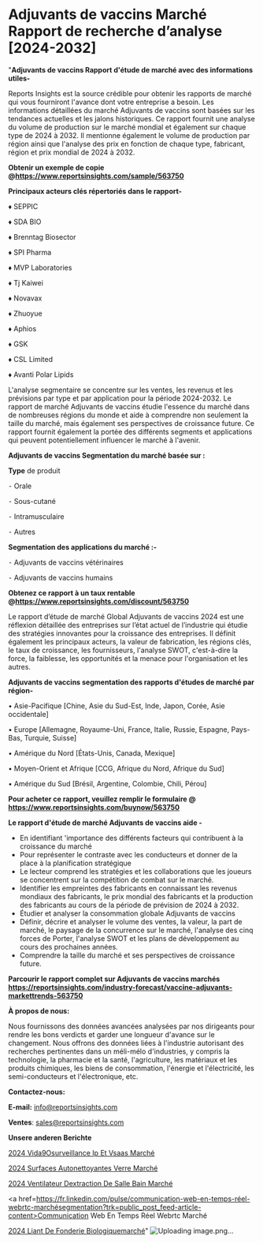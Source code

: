 # Adjuvants de vaccins Marché Rapport de recherche d’analyse [2024-2032]

"<strong>Adjuvants de vaccins Rapport d'étude de marché avec des informations utiles-</strong>

Reports Insights est la source crédible pour obtenir les rapports de marché qui vous fourniront l'avance dont votre entreprise a besoin. Les informations détaillées du marché Adjuvants de vaccins sont basées sur les tendances actuelles et les jalons historiques. Ce rapport fournit une analyse du volume de production sur le marché mondial et également sur chaque type de 2024 à 2032. Il mentionne également le volume de production par région ainsi que l'analyse des prix en fonction de chaque type, fabricant, région et prix mondial de 2024 à 2032.

<strong><b>Obtenir un exemple de copie @</b></strong><a href=https://www.reportsinsights.com/sample/563750><strong><b>https://www.reportsinsights.com/sample/563750</b></strong></a>

<b>Principaux acteurs clés répertoriés dans le rapport-</b>

<b> </b>♦ SEPPIC

♦ SDA BIO

♦ Brenntag Biosector

♦ SPI Pharma

♦ MVP Laboratories

♦ Tj Kaiwei

♦ Novavax

♦ Zhuoyue

♦ Aphios

♦ GSK

♦ CSL Limited

♦ Avanti Polar Lipids

L'analyse segmentaire se concentre sur les ventes, les revenus et les prévisions par type et par application pour la période 2024-2032. Le rapport de marché Adjuvants de vaccins étudie l'essence du marché dans de nombreuses régions du monde et aide à comprendre non seulement la taille du marché, mais également ses perspectives de croissance future. Ce rapport fournit également la portée des différents segments et applications qui peuvent potentiellement influencer le marché à l'avenir.

<strong>Adjuvants de vaccins Segmentation du marché basée sur :</strong>

<strong>Type</strong> de produit

⁃ Orale

⁃ Sous-cutané

⁃ Intramusculaire

⁃ Autres

<strong>Segmentation des applications du marché :-</strong>

⁃ Adjuvants de vaccins vétérinaires

⁃ Adjuvants de vaccins humains

<strong><b>Obtenez ce rapport à un taux rentable @</b></strong><a href=https://www.reportsinsights.com/discount/563750><strong><b>https://www.reportsinsights.com/discount/563750</b></strong></a>

Le rapport d’étude de marché Global Adjuvants de vaccins 2024 est une réflexion détaillée des entreprises sur l’état actuel de l’industrie qui étudie des stratégies innovantes pour la croissance des entreprises. Il définit également les principaux acteurs, la valeur de fabrication, les régions clés, le taux de croissance, les fournisseurs, l'analyse SWOT, c'est-à-dire la force, la faiblesse, les opportunités et la menace pour l'organisation et les autres.

<strong>Adjuvants de vaccins segmentation des rapports d'études de marché par région-</strong>

• Asie-Pacifique [Chine, Asie du Sud-Est, Inde, Japon, Corée, Asie occidentale]

• Europe [Allemagne, Royaume-Uni, France, Italie, Russie, Espagne, Pays-Bas, Turquie, Suisse]

• Amérique du Nord [États-Unis, Canada, Mexique]

• Moyen-Orient et Afrique [CCG, Afrique du Nord, Afrique du Sud]

• Amérique du Sud [Brésil, Argentine, Colombie, Chili, Pérou]

<strong>Pour acheter ce rapport, veuillez remplir le formulaire @   <a href=https://www.reportsinsights.com/buynow/563750>https://www.reportsinsights.com/buynow/563750</a></strong>

<strong>Le rapport d'étude de marché Adjuvants de vaccins aide -</strong>
<ul>
  <li>En identifiant 'importance des différents facteurs qui contribuent à la croissance du marché</li>
  <li>Pour représenter le contraste avec les conducteurs et donner de la place à la planification stratégique</li>
  <li>Le lecteur comprend les stratégies et les collaborations que les joueurs se concentrent sur la compétition de combat sur le marché.</li>
  <li>Identifier les empreintes des fabricants en connaissant les revenus mondiaux des fabricants, le prix mondial des fabricants et la production des fabricants au cours de la période de prévision de 2024 à 2032.</li>
  <li>Étudier et analyser la consommation globale Adjuvants de vaccins</li>
  <li>Définir, décrire et analyser le volume des ventes, la valeur, la part de marché, le paysage de la concurrence sur le marché, l'analyse des cinq forces de Porter, l'analyse SWOT et les plans de développement au cours des prochaines années.</li>
  <li>Comprendre la taille du marché et ses perspectives de croissance future.</li>
</ul>

<strong>Parcourir le rapport complet sur Adjuvants de vaccins marchés <a href=https://reportsinsights.com/industry-forecast/vaccine-adjuvants-markettrends-563750>https://reportsinsights.com/industry-forecast/vaccine-adjuvants-markettrends-563750</a></strong>

<strong>À propos de nous:</strong>

Nous fournissons des données avancées analysées par nos dirigeants pour rendre les bons verdicts et garder une longueur d'avance sur le changement. Nous offrons des données liées à l'industrie autorisant des recherches pertinentes dans un méli-mélo d'industries, y compris la technologie, la pharmacie et la santé, l'agriculture, les matériaux et les produits chimiques, les biens de consommation, l'énergie et l'électricité, les semi-conducteurs et l'électronique, etc.

<strong>Contactez-nous:</strong>

<strong>E-mail:</strong> <a href=mailto:info@reportsinsights.com>info@reportsinsights.com</a>

<strong>Ventes</strong>: <a href=mailto:sales@reportsinsights.com>sales@reportsinsights.com</a>

<strong>Unsere anderen Berichte</strong>

<a href=https://www.linkedin.com/pulse/2024-vid%C3%A9osurveillance-ip-et-vsaas-march%C3%A9tendance-ztxwc/>2024 Vida9Osurveillance Ip Et Vsaas Marché</a>

<a href=https://www.linkedin.com/pulse/2024-surfaces-autonettoyantes-verre-march%C3%A9-hzioc/>2024 Surfaces Autonettoyantes Verre Marché</a>

<a href=https://www.linkedin.com/pulse/2024-ventilateur-dextraction-de-salle-bain-marché-uhcgc/>2024 Ventilateur Dextraction De Salle Bain Marché</a>

<a href=https://fr.linkedin.com/pulse/communication-web-en-temps-réel-webrtc-marchésegmentation?trk=public_post_feed-article-content>Communication Web En Temps Réel Webrtc Marché</a>

<a href=https://www.linkedin.com/pulse/2024-liant-de-fonderie-biologiquemarch%C3%A9-7n2hf/>2024 Liant De Fonderie Biologiquemarché</a>"
![Uploading image.png…]()
